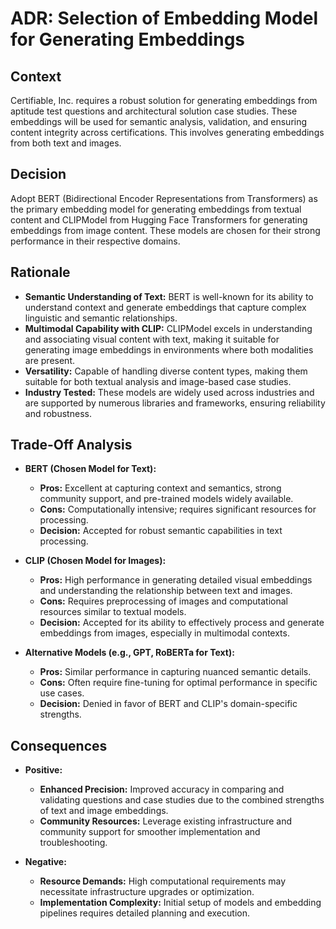 # ADR: Selection of Embedding Model for Generating Embeddings

## Context
Certifiable, Inc. requires a robust solution for generating embeddings from aptitude test questions and architectural solution case studies. These embeddings will be used for semantic analysis, validation, and ensuring content integrity across certifications. This involves generating embeddings from both text and images.

## Decision
Adopt BERT (Bidirectional Encoder Representations from Transformers) as the primary embedding model for generating embeddings from textual content and CLIPModel from Hugging Face Transformers for generating embeddings from image content. These models are chosen for their strong performance in their respective domains.

## Rationale
- **Semantic Understanding of Text:** BERT is well-known for its ability to understand context and generate embeddings that capture complex linguistic and semantic relationships.
- **Multimodal Capability with CLIP:** CLIPModel excels in understanding and associating visual content with text, making it suitable for generating image embeddings in environments where both modalities are present.
- **Versatility:** Capable of handling diverse content types, making them suitable for both textual analysis and image-based case studies.
- **Industry Tested:** These models are widely used across industries and are supported by numerous libraries and frameworks, ensuring reliability and robustness.

## Trade-Off Analysis

- **BERT (Chosen Model for Text):**
  - **Pros:** Excellent at capturing context and semantics, strong community support, and pre-trained models widely available.
  - **Cons:** Computationally intensive; requires significant resources for processing.
  - **Decision:** Accepted for robust semantic capabilities in text processing.

- **CLIP (Chosen Model for Images):**
  - **Pros:** High performance in generating detailed visual embeddings and understanding the relationship between text and images.
  - **Cons:** Requires preprocessing of images and computational resources similar to textual models.
  - **Decision:** Accepted for its ability to effectively process and generate embeddings from images, especially in multimodal contexts.

- **Alternative Models (e.g., GPT, RoBERTa for Text):**
  - **Pros:** Similar performance in capturing nuanced semantic details.
  - **Cons:** Often require fine-tuning for optimal performance in specific use cases.
  - **Decision:** Denied in favor of BERT and CLIP's domain-specific strengths.

## Consequences
- **Positive:**
  - **Enhanced Precision:** Improved accuracy in comparing and validating questions and case studies due to the combined strengths of text and image embeddings.
  - **Community Resources:** Leverage existing infrastructure and community support for smoother implementation and troubleshooting.

- **Negative:**
  - **Resource Demands:** High computational requirements may necessitate infrastructure upgrades or optimization.
  - **Implementation Complexity:** Initial setup of models and embedding pipelines requires detailed planning and execution.